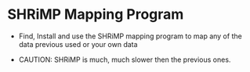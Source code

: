 # SHRiMP Mapping Program

* Find, Install and use the SHRiMP mapping program to map any of the data previous used or your own data

* CAUTION: SHRiMP is much, much slower then the previous ones. 

